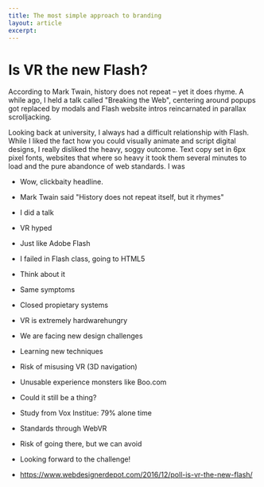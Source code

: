 ```yaml
---
title: The most simple approach to branding
layout: article
excerpt: 
---
```


# Is VR the new Flash?

According to Mark Twain, history does not repeat – yet it does rhyme. A while ago, I held a talk called "Breaking the Web", centering around popups got replaced by modals and Flash website intros reincarnated in parallax scrolljacking.

Looking back at university, I always had a difficult relationship with Flash. While I liked the fact how you could visually animate and script digital designs, I really disliked the heavy, soggy outcome. Text copy set in 6px pixel fonts, websites that where so heavy it took them several minutes to load and the pure abandonce of web standards. I was 


- Wow, clickbaity headline.
- Mark Twain said "History does not repeat itself, but it rhymes"
- I did a talk
- VR hyped
- Just like Adobe Flash
- I failed in Flash class, going to HTML5
- Think about it
- Same symptoms
- Closed propietary systems
- VR is extremely hardwarehungry
- We are facing new design challenges
- Learning new techniques
- Risk of misusing VR (3D navigation)
- Unusable experience monsters like Boo.com
- Could it still be a thing?
- Study from Vox Institue: 79% alone time
- Standards through WebVR
- Risk of going there, but we can avoid
- Looking forward to the challenge!

- https://www.webdesignerdepot.com/2016/12/poll-is-vr-the-new-flash/